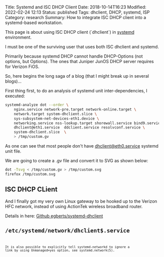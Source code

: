 Title: Systemd and ISC DHCP Client
Date: 2018-10-14T16:23
Modified: 2022-02-24 12:13
Status: published
Tags: dhclient, DHCP, systemd, ISP
Category: research
Summary: How to integrate ISC DHCP client into a systemd-based workstation.

This page is about using ISC DHCP client (\`dhclient\`) in
[systemd](systemd "wikilink") environment.

I must be one of the surviving user that uses both ISC dhclient and
systemd.

Primarily because systemd DHCP cannot handle DHCP-Options (not options,
but Options). The ones that Juniper JunOS DHCP server requires for
Verizon FiOS.

So, here begins the long saga of a blog (that I might break up in
several blogs)...

First thing first, to do an analysis of systemd unit inter-dependencies,
I executed:

```bash
systemd-analyze dot --order \
    nginx.service network-pre.target network-online.target \
    network.target system-dhclient.slice \
    sys-subsystem-net-devices-eth1.device \
    networking.service nss-lookup.target shorewall.service bind9.service \
    dhclient@eth1.service  ddclient.service resolvconf.service \
    system-dhclient.slice  \
    > /tmp/custom.gv
```

As one can see that most people don't have dhclient@eth0.service systemd
unit file.

We are going to create a .gv file and convert it to SVG as shown below:

```bash
dot -Tsvg < /tmp/custom.gv > /tmp/custom.svg
firefox /tmp/custom.svg
```

ISC DHCP CLient
---------------

And I finally got my very own Linux gateway to be hooked up to the
Verizon HFC network, instead of using ActionTek wireless broadband
router.

Details in here: [Github egberts/systemd-dhclient](https://github.com/egberts/systemd-dhclient)

<code>/etc/systemd/network/dhclient$.service<code>
--------------------------------------------

It is also possible to explicitly tell systemd-networkd to ignore a link
by using Unmanaged=yes option, see systemd.network(5).
